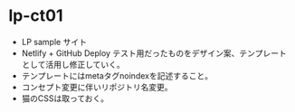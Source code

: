 # lp-ct01
- LP sample サイト
- Netlify + GitHub Deploy テスト用だったものをデザイン案、テンプレートとして活用し修正していく。
- テンプレートにはmetaタグnoindexを記述すること。 
- コンセプト変更に伴いリポジトリ名変更。
- 猫のCSSは取っておく。
